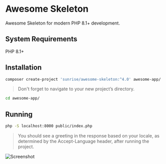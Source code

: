 # Awesome Skeleton

Awesome Skeleton for modern PHP 8.1+ development.

## System Requirements

PHP 8.1+

## Installation

```bash
composer create-project 'sunrise/awesome-skeleton:^4.0' awesome-app/
```

> Don't forget to navigate to your new project’s directory.

```bash
cd awesome-app/
```

## Running

```bash
php -S localhost:8000 public/index.php
```

> You should see a greeting in the response based on your locale, as determined by the Accept-Language header, after running the project.

![Screenshot](/media/greeting-screenshot.png)
